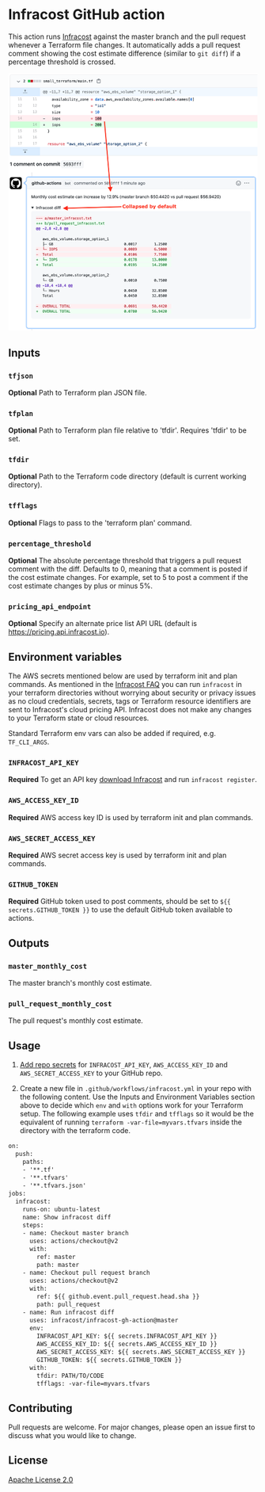 # Infracost GitHub action

This action runs [Infracost](https://infracost.io) against the master branch and the pull request whenever a Terraform file changes. It automatically adds a pull request comment showing the cost estimate difference (similar to `git diff`) if a percentage threshold is crossed.

<img src="screenshot.png" width=557 alt="Example screenshot" />

## Inputs

### `tfjson`

**Optional** Path to Terraform plan JSON file.

### `tfplan`

**Optional** Path to Terraform plan file relative to 'tfdir'. Requires 'tfdir' to be set.

### `tfdir`

**Optional** Path to the Terraform code directory (default is current working directory).

### `tfflags`

**Optional** Flags to pass to the 'terraform plan' command.

### `percentage_threshold`

**Optional** The absolute percentage threshold that triggers a pull request comment with the diff. Defaults to 0, meaning that a comment is posted if the cost estimate changes. For example, set to 5 to post a comment if the cost estimate changes by plus or minus 5%.

### `pricing_api_endpoint`

**Optional** Specify an alternate price list API URL (default is https://pricing.api.infracost.io).

## Environment variables

The AWS secrets mentioned below are used by terraform init and plan commands. As mentioned in the [Infracost FAQ](https://www.infracost.io/docs/faq) you can run `infracost` in your terraform directories without worrying about security or privacy issues as no cloud credentials, secrets, tags or Terraform resource identifiers are sent to Infracost's cloud pricing API. Infracost does not make any changes to your Terraform state or cloud resources.

Standard Terraform env vars can also be added if required, e.g. `TF_CLI_ARGS`.

### `INFRACOST_API_KEY`

**Required** To get an API key [download Infracost](https://www.infracost.io/docs/#installation) and run `infracost register`.

### `AWS_ACCESS_KEY_ID`

**Required** AWS access key ID is used by terraform init and plan commands.

### `AWS_SECRET_ACCESS_KEY`

**Required** AWS secret access key is used by terraform init and plan commands.

### `GITHUB_TOKEN`

**Required** GitHub token used to post comments, should be set to `${{ secrets.GITHUB_TOKEN }}` to use the default GitHub token available to actions.

## Outputs

### `master_monthly_cost`

The master branch's monthly cost estimate.

### `pull_request_monthly_cost`

The pull request's monthly cost estimate.

## Usage

1. [Add repo secrets](https://docs.github.com/en/actions/configuring-and-managing-workflows/creating-and-storing-encrypted-secrets#creating-encrypted-secrets-for-a-repository) for `INFRACOST_API_KEY`, `AWS_ACCESS_KEY_ID` and `AWS_SECRET_ACCESS_KEY` to your GitHub repo.

2. Create a new file in `.github/workflows/infracost.yml` in your repo with the following content. Use the Inputs and Environment Variables section above to decide which `env` and `with` options work for your Terraform setup. The following example uses `tfdir` and `tfflags` so it would be the equivalent of running `terraform -var-file=myvars.tfvars` inside the directory with the terraform code.

  ```
  on:
    push:
      paths:
      - '**.tf'
      - '**.tfvars'
      - '**.tfvars.json'    
  jobs:
    infracost:
      runs-on: ubuntu-latest
      name: Show infracost diff
      steps:
      - name: Checkout master branch
        uses: actions/checkout@v2
        with:
          ref: master
          path: master
      - name: Checkout pull request branch
        uses: actions/checkout@v2
        with:
          ref: ${{ github.event.pull_request.head.sha }}
          path: pull_request
      - name: Run infracost diff
        uses: infracost/infracost-gh-action@master
        env:
          INFRACOST_API_KEY: ${{ secrets.INFRACOST_API_KEY }}
          AWS_ACCESS_KEY_ID: ${{ secrets.AWS_ACCESS_KEY_ID }}
          AWS_SECRET_ACCESS_KEY: ${{ secrets.AWS_SECRET_ACCESS_KEY }}
          GITHUB_TOKEN: ${{ secrets.GITHUB_TOKEN }}
        with:
          tfdir: PATH/TO/CODE
          tfflags: -var-file=myvars.tfvars
  ```

## Contributing

Pull requests are welcome. For major changes, please open an issue first to discuss what you would like to change.

## License

[Apache License 2.0](https://choosealicense.com/licenses/apache-2.0/)
